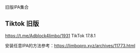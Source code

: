 旧版IPA集合

## Tiktok 旧版
https://t.me/Adblock4limbo/1931 TikTok 17.8.1

安装任意IPA的方法参考：https://limbopro.xyz/archives/11773.html
